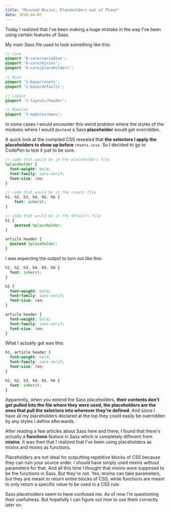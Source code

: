 ```yaml
---
title: "Misused Mixins, Placeholders out of Place"
date: 2016-04-02
---
```


Today I realized that I've been making a huge mistake in the way I've been using certain features of Sass.

My main Sass file used to look something like this:

```scss
// Core
@import '0-core/variables';
@import '0-core/mixins';
@import '0-core/placeholders';

// Base
@import '1-base/resets';
@import '1-base/defaults';

// Layout
@import '2-layouts/header';

// Modules
@import '3-modules/menu';
```

In some cases I would encounter this weird problem where the styles of the modules where I would `@extend` a Sass **placeholder** would get overridden.

A quick look at the compiled CSS revealed that **the selectors I apply the placeholders to show up before** `resets.scss`.
So I decided to go to CodePen to test it just to be sure.

```scss
// code that would be in the placeholders file
%placeholder {
  font-weight: bold;
  font-family: sans-serif;
  font-size: 2em;
}

// code that would be in the resets file
h1, h2, h3, h4, h5, h6 {
	font: inherit;
}

// code that would be in the defaults file
h1 {
	@extend %placeholder;
}

article header {
  @extend %placeholder;
}
```

I was expecting the output to turn out like this:

```scss
h1, h2, h3, h4, h5, h6 {
  font: inherit;
}

h1 {
  font-weight: bold;
  font-family: sans-serif;
  font-size: 2em;
}

article header {
  font-weight: bold;
  font-family: sans-serif;
  font-size: 2em;
}
```

What I actually got was this:

```scss
h1, article header {
  font-weight: bold;
  font-family: sans-serif;
  font-size: 2em;
}

h1, h2, h3, h4, h5, h6 {
  font: inherit;
}
```

Apparently, when you extend the Sass placeholders, **their contents don't get pulled into the file where they were used, the placeholders are the ones that pull the selectors into wherever they're defined**. And since I have all my placeholders declared at the top they could easily be overridden by any styles I define afterwards.

After reading a few articles about Sass here and there, I found that there's actually a **functions** feature in Sass which is completely different from **mixins**. It was then that I realized that I've been using placeholders as mixins and mixins as functions.

Placeholders are not ideal for outputting repetitive blocks of CSS because they can ruin your source order. I should have simply used mixins without parameters for that. And all this time I thought that mixins were supposed to be the functions in Sass. But they're not. Yes, mixins can take parameters, but they are meant to return entire blocks of CSS, while functions are meant to only return a specific value to be used in a CSS rule.

Sass placeholders seem to have confused me. As of now I'm questioning their usefulness. But hopefully I can figure out how to use them correctly later on.
